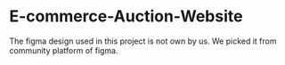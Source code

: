 # E-commerce-Auction-Website
The figma design used in this project is not own by us. We picked it from community platform of figma.
